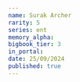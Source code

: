 ```yaml
---
name: Surak Archer
rarity: 5
series: ent
memory_alpha:
bigbook_tier: 3
in_portal:
date: 25/09/2024
published: true
---
```



